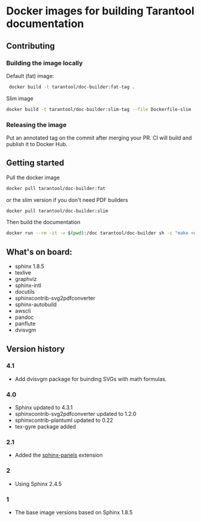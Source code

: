 # Docker images for building Tarantool documentation

## Contributing

### Building the image locally

Default (fat) image:
```bash
 docker build -t tarantool/doc-builder:fat-tag . 
```

Slim image
```bash
docker build -t tarantool/doc-builder:slim-tag --file Dockerfile-slim .
```
### Releasing the image

Put an annotated tag on the commit after merging your PR.
CI will build and publish it to Docker Hub.

## Getting started

Pull the docker image
```bash
docker pull tarantool/doc-builder:fat
```

or the slim version if you don't need PDF builders

```bash
docker pull tarantool/doc-builder:slim
```

Then build the documentation

```bash
docker run --rm -it -v $(pwd):/doc tarantool/doc-builder sh -c "make <doc>"
```

## What's on board:

- sphinx 1.8.5
- texlive 
- graphviz
- sphinx-intl
- docutils
- sphinxcontrib-svg2pdfconverter
- sphinx-autobuild
- awscli
- pandoc
- panflute
- dvisvgm

## Version history

### 4.1

* Add dvisvgm package for buinding SVGs with math formulas.

### 4.0

* Sphinx updated to 4.3.1
* sphinxcontrib-svg2pdfconverter updated to 1.2.0
* sphinxcontrib-plantuml updated to 0.22
* tex-gyre package added

### 2.1

* Added the [sphinx-panels](https://github.com/executablebooks/sphinx-panels/) extension

### 2

* Using Sphinx 2.4.5

### 1

* The base image versions based on Sphinx 1.8.5